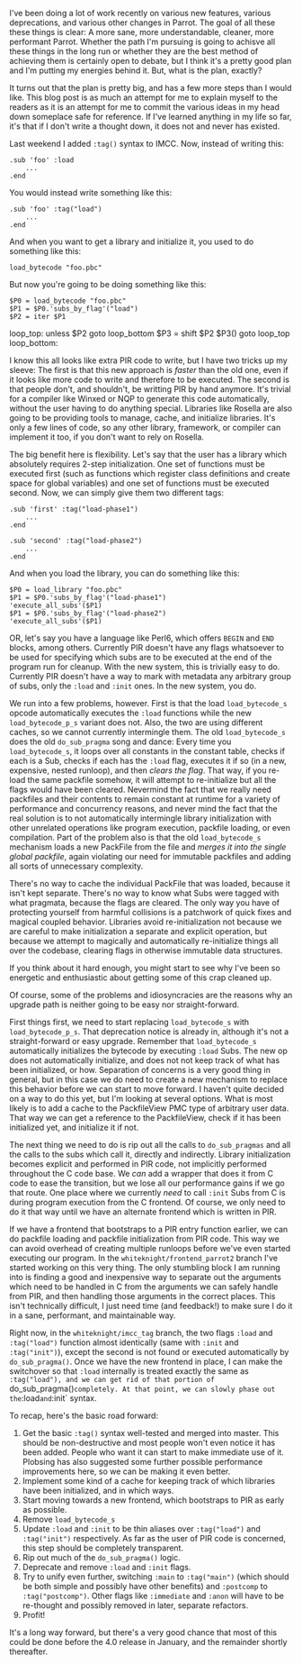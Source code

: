 I've been doing a lot of work recently on various new features, various
deprecations, and various other changes in Parrot. The goal of all these
these things is clear: A more sane, more understandable, cleaner, more
performant Parrot. Whether the path I'm pursuing is going to achisve all these
things in the long run or whether they are the best method of achieving them
is certainly open to debate, but I think it's a pretty good plan and I'm
putting my energies behind it. But, what is the plan, exactly?

It turns out that the plan is pretty big, and has a few more steps than I
would like. This blog post is as much an attempt for me to explain myself to
the readers as it is an attempt for me to commit the various ideas in my head
down someplace safe for reference. If I've learned anything in my life so far,
it's that if I don't write a thought down, it does not and never has existed.

Last weekend I added `:tag()` syntax to IMCC. Now, instead of writing this:

    .sub 'foo' :load
        ...
    .end

You would instead write something like this:

    .sub 'foo' :tag("load")
        ...
    .end

And when you want to get a library and initialize it, you used to do something
like this:

    load_bytecode "foo.pbc"

But now you're going to be doing something like this:

    $P0 = load_bytecode "foo.pbc"
    $P1 = $P0.'subs_by_flag'("load")
    $P2 = iter $P1
  loop_top:
    unless $P2 goto loop_bottom
    $P3 = shift $P2
    $P3()
    goto loop_top
  loop_bottom:

I know this all looks like extra PIR code to write, but I have two tricks up
my sleeve: The first is that this new approach is *faster* than the old one,
even if it looks like more code to write and therefore to be executed. The
second is that people don't, and shouldn't, be writting PIR by hand
anymore. It's trivial for a compiler like Winxed or NQP to generate this code
automatically, without the user having to do anything special. Libraries like
Rosella are also going to be providing tools to manage, cache, and initialize
libraries. It's only a few lines of code, so any other library, framework, or
compiler can implement it too, if you don't want to rely on Rosella.

The big benefit here is flexibility. Let's say that the user has a library
which absolutely requires 2-step initialization. One set of functions must be
executed first (such as functions which register class definitions and create
space for global variables) and one set of functions must be executed second.
Now, we can simply give them two different tags:

    .sub 'first' :tag("load-phase1")
        ...
    .end

    .sub 'second' :tag("load-phase2")
        ...
    .end

And when you load the library, you can do something like this:

    $P0 = load_library "foo.pbc"
    $P1 = $P0.'subs_by_flag'("load-phase1")
    'execute_all_subs'($P1)
    $P1 = $P0.'subs_by_flag'("load-phase2")
    'execute_all_subs'($P1)

OR, let's say you have a language like Perl6, which offers `BEGIN` and `END`
blocks, among others. Currently PIR doesn't have any flags whatsoever to be
used for specifying which subs are to be executed at the end of the program
run for cleanup. With the new system, this is trivially easy to do. Currently
PIR doesn't have a way to mark with metadata any arbitrary group of subs, only
the `:load` and `:init` ones. In the new system, you do.

We run into a few problems, however. First is that the load `load_bytecode_s`
opcode automatically executes the `:load` functions while the new
`load_bytecode_p_s` variant does not. Also, the two are using different
caches, so we cannot currently intermingle them. The old `load_bytecode_s`
does the old `do_sub_pragma` song and dance: Every time you `load_bytecode_s`,
it loops over all constants in the constant table, checks if each is a Sub,
checks if each has the `:load` flag, executes it if so (in a new, expensive,
nested runloop), and then *clears the flag*. That way, if you re-load the same
packfile somehow, it will attempt to re-initialize but all the flags would
have been cleared. Nevermind the fact that we really need packfiles and their
contents to remain constant at runtime for a variety of performance and
concurrency reasons, and never mind the fact that the real solution is to
not automatically intermingle library initialization with other unrelated
operations like program execution, packfile loading, or even compilation.
Part of the problem also is that the old `load_bytecode_s` mechanism loads a
new PackFile from the file and *merges it into the single global packfile*,
again violating our need for immutable packfiles and adding all sorts of
unnecessary complexity.

There's no way to cache the individual PackFile that was loaded, because it
isn't kept separate. There's no way to know what Subs were tagged with what
pragmata, because the flags are cleared. The only way you have of protecting
yourself from harmful collisions is a patchwork of quick fixes and magical
coupled behavior. Libraries avoid re-initialization not because we are
careful to make initialization a separate and explicit operation, but because
we attempt to magically and automatically re-initialize things all over the
codebase, clearing flags in otherwise immutable data structures.

If you think about it hard enough, you might start to see why I've been so
energetic and enthusiastic about getting some of this crap cleaned up.

Of course, some of the problems and idiosyncracies are the reasons why an
upgrade path is neither going to be easy nor straight-forward.

First things first, we need to start replacing `load_bytecode_s` with
`load_bytecode_p_s`. That deprecation notice is already in, although it's not
a straight-forward or easy upgrade. Remember that `load_bytecode_s`
automatically initializes the bytecode by executing `:load` Subs. The new
op does not automatically initialize, and does not not keep track of what
has been initialized, or how. Separation of concerns is a very good thing in
general, but in this case we do need to create a new mechanism to replace this
behavior before we can start to move forward. I haven't quite decided on a way
to do this yet, but I'm looking at several options. What is most likely is to
add a cache to the PackfileView PMC type of arbitrary user data. That way we
can get a reference to the PackfileView, check if it has been initialized yet,
and initialize it if not.

The next thing we need to do is rip out all the calls to `do_sub_pragmas` and
all the calls to the subs which call it, directly and indirectly. Library
initialization becomes explicit and performed in PIR code, not implicitly
performed throughout the C code base. We *can* add a wrapper that does it from
C code to ease the transition, but we lose all our performance gains if we go
that route. One place where we currently *need* to call `:init` Subs from C
is during program execution from the C frontend. Of course, we only need to do
it that way until we have an alternate frontend which is written in PIR.

If we have a frontend that bootstraps to a PIR entry function earlier, we can
do packfile loading and packfile initialization from PIR code. This way we
can avoid overhead of creating multiple runloops before we've even started
executing our program. In the `whiteknight/frontend_parrot2` branch I've
started working on this very thing. The only stumbling block I am running
into is finding a good and inexpensive way to separate out the arguments which
need to be handled in C from the arguments we can safely handle from PIR, and
then handling those arguments in the correct places. This isn't technically
difficult, I just need time (and feedback!) to make sure I do it in a sane,
performant, and maintainable way.

Right now, in the `whiteknight/imcc_tag` branch, the two flags `:load` and
`:tag("load")` function almost identically (same with `:init` and
`:tag("init")`), except the second is not found or executed automatically by
`do_sub_pragma()`. Once we have the new frontend in place, I can make the
switchover so that `:load` internally is treated exactly the same as
`:tag("load"), and we can get rid of that portion of `do_sub_pragma()`
completely. At that point, we can slowly phase out the `:load` and `:init`
syntax.

To recap, here's the basic road forward:
1. Get the basic `:tag()` syntax well-tested and merged into master. This
   should be non-destructive and most people won't even notice it has been
   added. People who want it can start to make immediate use of it. Plobsing
   has also suggested some further possible performance improvements here, so
   we can be making it even better.
2. Implement some kind of a cache for keeping track of which libraries have
   been initialized, and in which ways.
3. Start moving towards a new frontend, which bootstraps to PIR as early as
   possible.
4. Remove `load_bytecode_s`
5. Update `:load` and `:init` to be thin aliases over `:tag("load")` and
   `:tag("init")` respectively. As far as the user of PIR code is concerned,
   this step should be completely transparent.
6. Rip out much of the `do_sub_pragma()` logic.
7. Deprecate and remove `:load` and `:init` flags.
8. Try to unify even further, switching `:main` to `:tag("main")` (which
   should be both simple and possibly have other benefits) and `:postcomp` to
   `:tag("postcomp")`. Other flags like `:immediate` and `:anon` will have to
   be re-thought and possibly removed in later, separate refactors.
9. Profit!

It's a long way forward, but there's a very good chance that most of this
could be done before the 4.0 release in January, and the remainder shortly
thereafter.

